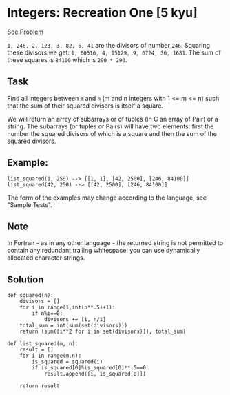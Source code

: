 # Integers: Recreation One [5 kyu]

[See Problem](https://www.codewars.com/kata/55aa075506463dac6600010d)

`1, 246, 2, 123, 3, 82, 6, 41` are the divisors of number `246`. Squaring these divisors we get: `1, 60516, 4, 15129, 9, 6724, 36, 1681`. The sum of these squares is `84100` which is `290 * 290`.

## Task

Find all integers between `m` and `n` (m and n integers with 1 <= m <= n) such that the sum of their squared divisors is itself a square.

We will return an array of subarrays or of tuples (in C an array of Pair) or a string. The subarrays (or tuples or Pairs) will have two elements: first the number the squared divisors of which is a square and then the sum of the squared divisors.

## Example:

```
list_squared(1, 250) --> [[1, 1], [42, 2500], [246, 84100]]
list_squared(42, 250) --> [[42, 2500], [246, 84100]]
```

The form of the examples may change according to the language, see "Sample Tests".

## Note

In Fortran - as in any other language - the returned string is not permitted to contain any redundant trailing whitespace: you can use dynamically allocated character strings.

## Solution

```
def squared(n):
    divisors = []
    for i in range(1,int(n**.5)+1):
        if n%i==0:
            divisors += [i, n/i]
    total_sum = int(sum(set(divisors)))
    return (sum([i**2 for i in set(divisors)]), total_sum)
        
def list_squared(m, n):
    result = []
    for i in range(m,n):
        is_squared = squared(i)
        if is_squared[0]%is_squared[0]**.5==0:
            result.append([i, is_squared[0]])
            
    return result
```